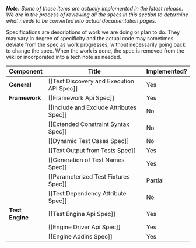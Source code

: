 _**Note:** Some of these items are actually implemented in the latest release. We are in the process of reviewing all the specs in this section to determine what needs to be converted into actual documentation pages._
 
Specifications are descriptions of work we are doing or plan to do. They may vary in degree of specificity and the actual code may sometimes deviate from the spec as work progresses, without necessarily going back to change the spec. When the work is done, the spec is removed from the wiki or incorporated into a tech note as needed.

|  Component      |  Title                                     |  Implemented?  |
|-----------------|--------------------------------------------|----------------|
|  **General**    | [[Test Discovery and Execution API Spec]]  | Yes            |
|  **Framework**  | [[Framework Api Spec]]                     | Yes            |
|                 | [[Include and Exclude Attributes Spec]]    | No             |
|                 | [[Extended Constraint Syntax Spec]]        | No             |
|                 | [[Dynamic Test Cases Spec]]                | No             |
|                 | [[Text Output from Tests Spec]]            | Yes            |
|                 | [[Generation of Test Names Spec]]          | Yes            |
|                 | [[Parameterized Test Fixtures Spec]]       | Partial        |
|                 | [[Test Dependency Attribute Spec]]         | No             |
| **Test Engine** | [[Test Engine Api Spec]]                   | Yes            |
|                 | [[Engine Driver Api Spec]]                 | Yes            |
|                 | [[Engine Addins Spec]]                     | Yes            |
